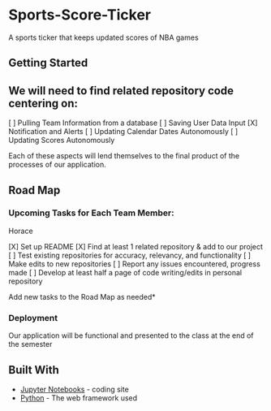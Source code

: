 # Sports-Score-Ticker
A sports ticker that keeps updated scores of NBA games
## Getting Started

## We will need to find related repository code centering on:
 [ ] Pulling Team Information from a database
 [ ] Saving User Data Input
 [X] Notification and Alerts
 [ ] Updating Calendar Dates Autonomously
 [ ] Updating Scores Autonomously 

Each of these aspects will lend themselves to the final product of the processes of our application.

## Road Map 
### Upcoming Tasks for Each Team Member:
Horace 

[X] Set up README
[X] Find at least 1 related repository & add to our project
[ ] Test existing repositories for accuracy, relevancy, and functionality
[ ] Make edits to new repositories
[ ] Report any issues encountered, progress made
[ ] Develop at least half a page of code writing/edits in personal repository

Add new tasks to the Road Map as needed* 

### Deployment
Our application will be functional and presented to the class at the end of the semester 

## Built With
* [Jupyter Notebooks]() - coding site
* [Python]() - The web framework used
